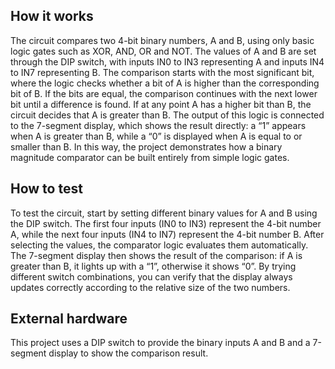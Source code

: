 <!---

This file is used to generate your project datasheet. Please fill in the information below and delete any unused
sections.

You can also include images in this folder and reference them in the markdown. Each image must be less than
512 kb in size, and the combined size of all images must be less than 1 MB.
-->

## How it works

The circuit compares two 4-bit binary numbers, A and B, using only basic logic gates such as XOR, AND, OR and NOT. The values of A and B are set through the DIP switch, with inputs IN0 to IN3 representing A and inputs IN4 to IN7 representing B. The comparison starts with the most significant bit, where the logic checks whether a bit of A is higher than the corresponding bit of B. If the bits are equal, the comparison continues with the next lower bit until a difference is found. If at any point A has a higher bit than B, the circuit decides that A is greater than B. The output of this logic is connected to the 7-segment display, which shows the result directly: a “1” appears when A is greater than B, while a “0” is displayed when A is equal to or smaller than B. In this way, the project demonstrates how a binary magnitude comparator can be built entirely from simple logic gates.

## How to test

To test the circuit, start by setting different binary values for A and B using the DIP switch. The first four inputs (IN0 to IN3) represent the 4-bit number A, while the next four inputs (IN4 to IN7) represent the 4-bit number B. After selecting the values, the comparator logic evaluates them automatically. The 7-segment display then shows the result of the comparison: if A is greater than B, it lights up with a “1”, otherwise it shows “0”. By trying different switch combinations, you can verify that the display always updates correctly according to the relative size of the two numbers.

## External hardware

This project uses a DIP switch to provide the binary inputs A and B and a 7-segment display to show the comparison result.
